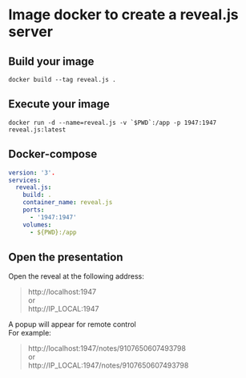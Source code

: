 # Image docker to create a reveal.js server

## Build your image
```shell
docker build --tag reveal.js .
```

## Execute your image

```shell
docker run -d --name=reveal.js -v `$PWD`:/app -p 1947:1947 reveal.js:latest
```

## Docker-compose
```yml
version: '3'.
services:
  reveal.js:
    build: .
    container_name: reveal.js
    ports:
      - '1947:1947'
    volumes:
      - ${PWD}:/app
```

## Open the presentation
Open the reveal at the following address:  
>http://localhost:1947  
>or  
>http://IP_LOCAL:1947  

A popup will appear for remote control  
For example:  
>http://localhost:1947/notes/9107650607493798  
>or  
>http://IP_LOCAL:1947/notes/9107650607493798  
